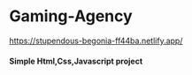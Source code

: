 # Gaming-Agency


https://stupendous-begonia-ff44ba.netlify.app/


#### Simple Html,Css,Javascript project
